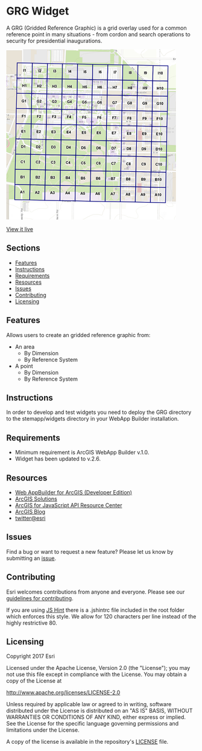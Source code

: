# GRG Widget
A GRG (Gridded Reference Graphic) is a grid overlay used for a common reference point in many situations - from cordon and search operations to security for presidential inaugurations.

![App](solutions-grg-widget.png)

[View it live](https://nationalsecurity.esri.com/solutionsweb/grg/)

## Sections

* [Features](#features)
* [Instructions](#instructions)
* [Requirements](#requirements)
* [Resources](#resources)
* [Issues](#issues)
* [Contributing](#contributing)
* [Licensing](#licensing)

## Features
Allows users to create an gridded reference graphic from:
 * An area
   * By Dimension
   * By Reference System
 * A point
   * By Dimension
   * By Reference System
    
## Instructions
In order to develop and test widgets you need to deploy the GRG directory to the stemapp/widgets directory in your WebApp Builder installation.

## Requirements
* Minimum requirement is ArcGIS WebApp Builder v.1.0.
* Widget has been updated to v.2.6. 

## Resources
* [Web AppBuilder for ArcGIS (Developer Edition)](https://developers.arcgis.com/web-appbuilder/)
* [ArcGIS Solutions](http://solutions.arcgis.com/)
* [ArcGIS for JavaScript API Resource Center](http://help.arcgis.com/en/webapi/javascript/arcgis/index.html)
* [ArcGIS Blog](http://blogs.esri.com/esri/arcgis/)
* [twitter@esri](http://twitter.com/esri)

## Issues
Find a bug or want to request a new feature?  Please let us know by submitting an [issue](https://github.com/ArcGIS/solutions-grg-widget/issues/new).

## Contributing
Esri welcomes contributions from anyone and everyone. Please see our [guidelines for contributing](https://github.com/esri/contributing).

If you are using [JS Hint](http://http://www.jshint.com/) there is a .jshintrc file included in the root folder which enforces this style.
We allow for 120 characters per line instead of the highly restrictive 80.

## Licensing
Copyright 2017 Esri

Licensed under the Apache License, Version 2.0 (the "License");
you may not use this file except in compliance with the License.
You may obtain a copy of the License at

   http://www.apache.org/licenses/LICENSE-2.0

Unless required by applicable law or agreed to in writing, software
distributed under the License is distributed on an "AS IS" BASIS,
WITHOUT WARRANTIES OR CONDITIONS OF ANY KIND, either express or implied.
See the License for the specific language governing permissions and
limitations under the License.

A copy of the license is available in the repository's
[LICENSE](LICENSE) file.
